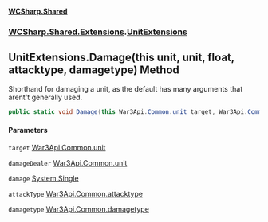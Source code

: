 #### [WCSharp.Shared](index.md 'index')
### [WCSharp.Shared.Extensions](WCSharp.Shared.Extensions.md 'WCSharp.Shared.Extensions').[UnitExtensions](WCSharp.Shared.Extensions.UnitExtensions.md 'WCSharp.Shared.Extensions.UnitExtensions')

## UnitExtensions.Damage(this unit, unit, float, attacktype, damagetype) Method

Shorthand for damaging a unit, as the default has many arguments that arent't generally used.

```csharp
public static void Damage(this War3Api.Common.unit target, War3Api.Common.unit damageDealer, float damage, War3Api.Common.attacktype attackType, War3Api.Common.damagetype damagetype);
```
#### Parameters

<a name='WCSharp.Shared.Extensions.UnitExtensions.Damage(thisWar3Api.Common.unit,War3Api.Common.unit,float,War3Api.Common.attacktype,War3Api.Common.damagetype).target'></a>

`target` [War3Api.Common.unit](https://docs.microsoft.com/en-us/dotnet/api/War3Api.Common.unit 'War3Api.Common.unit')

<a name='WCSharp.Shared.Extensions.UnitExtensions.Damage(thisWar3Api.Common.unit,War3Api.Common.unit,float,War3Api.Common.attacktype,War3Api.Common.damagetype).damageDealer'></a>

`damageDealer` [War3Api.Common.unit](https://docs.microsoft.com/en-us/dotnet/api/War3Api.Common.unit 'War3Api.Common.unit')

<a name='WCSharp.Shared.Extensions.UnitExtensions.Damage(thisWar3Api.Common.unit,War3Api.Common.unit,float,War3Api.Common.attacktype,War3Api.Common.damagetype).damage'></a>

`damage` [System.Single](https://docs.microsoft.com/en-us/dotnet/api/System.Single 'System.Single')

<a name='WCSharp.Shared.Extensions.UnitExtensions.Damage(thisWar3Api.Common.unit,War3Api.Common.unit,float,War3Api.Common.attacktype,War3Api.Common.damagetype).attackType'></a>

`attackType` [War3Api.Common.attacktype](https://docs.microsoft.com/en-us/dotnet/api/War3Api.Common.attacktype 'War3Api.Common.attacktype')

<a name='WCSharp.Shared.Extensions.UnitExtensions.Damage(thisWar3Api.Common.unit,War3Api.Common.unit,float,War3Api.Common.attacktype,War3Api.Common.damagetype).damagetype'></a>

`damagetype` [War3Api.Common.damagetype](https://docs.microsoft.com/en-us/dotnet/api/War3Api.Common.damagetype 'War3Api.Common.damagetype')